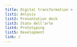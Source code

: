 ```yaml
---
title: Digital transformation >
list1: Anlysis
list2: Presentation deck
list3: Stato dell’arte
list4: Prototyping
list5: Development
link: /
---
```






